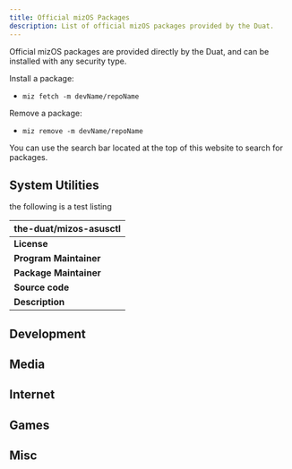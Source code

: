 ```yaml
---
title: Official mizOS Packages
description: List of official mizOS packages provided by the Duat.
---
```


Official mizOS packages are provided directly by the Duat, and can be installed with any security type.

Install a package:
- `miz fetch -m devName/repoName`

Remove a package:
- `miz remove -m devName/repoName`

You can use the search bar located at the top of this website to search for packages.


## System Utilities
the following is a test listing

| **the-duat/mizos-asusctl** |
| --- |
| **License** | [GPL V3](https://www.gnu.org/licenses/gpl-3.0.en.html) |
| **Program Maintainer** | [Asus Linux](https://gitlab.com/asus-linux) |
| **Package Maintainer** | [Mizosu](https://github.com/mizosu97) |
| **Source code** | [Gitlab](https://gitlab.com/asus-linux/asusctl) |
| **Description** | Linux utility to control various aspects of Asus laptops. |



## Development


## Media


## Internet


## Games


## Misc
